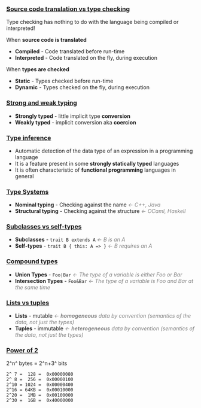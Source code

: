 ### [Source code translation vs type checking](https://hackernoon.com/i-finally-understand-static-vs-dynamic-typing-and-you-will-too-ad0c2bd0acc7)
Type checking has nothing to do with the language being compiled or interpreted!

When **source code is translated**
- **Compiled** - Code translated before run-time
- **Interpreted** - Code translated on the fly, during execution

When **types are checked**
- **Static** - Types checked before run-time
- **Dynamic** - Types checked on the fly, during execution

### [Strong and weak typing](https://en.wikipedia.org/wiki/Strong_and_weak_typing)
- **Strongly typed** - little implicit type **conversion**
- **Weakly typed** - implicit conversion aka **coercion**

### [Type inference](https://en.wikipedia.org/wiki/Type_inference)
- Automatic detection of the data type of an expression in a programming language
- It is a feature present in some **strongly statically typed** languages
- It is often characteristic of **functional programming** languages in general

### [Type Systems](https://medium.com/@thejameskyle/type-systems-structural-vs-nominal-typing-explained-56511dd969f4)
- **Nominal typing** - Checking against the name *&larr; C++, Java*
- **Structural typing** - Checking against the structure *&larr; OCaml, Haskell*

### [Subclasses vs self-types](https://docs.scala-lang.org/tour/self-types.html)
- **Subclasses** - `trait B extends A` *&larr; B is an A*
- **Self-types** - `trait B { this: A => }` *&larr; B requires an A*

### [Compound types](https://medium.com/@ondrejmirtes/union-types-vs-intersection-types-fd44a8eacbb)
- **Union Types** - `Foo|Bar` *&larr; The type of a variable is either Foo or Bar*
- **Intersection Types** - `Foo&Bar` *&larr; The type of a variable is Foo and Bar at the same time*

### [Lists vs tuples](https://stackoverflow.com/questions/24854139/lists-are-for-homogeneous-data-and-tuples-are-for-heterogeneous-data-why)
- **Lists** - mutable *&larr; **homogeneous** data by convention (semantics of the data, not just the types)*
- **Tuples** - immutable *&larr; **heterogeneous** data by convention (semantics of the data, not just the types)*

### [Power of 2](https://en.wikipedia.org/wiki/Power_of_two)
2^n^ bytes = 2^n+3^ bits
```
2^ 7 =  128 =  0x00000080
2^ 8 =  256 =  0x00000100
2^10 = 1024 =  0x00000400
2^16 = 64KB =  0x00010000
2^20 =  1MB =  0x00100000
2^30 =  1GB =  0x40000000
```
<style>em { color: gray }</style>
